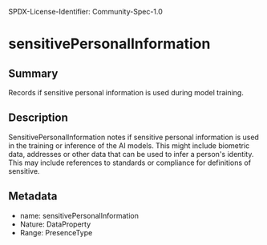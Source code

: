 SPDX-License-Identifier: Community-Spec-1.0

# sensitivePersonalInformation

## Summary

Records if sensitive personal information is used during model training.

## Description

SensitivePersonalInformation notes if sensitive personal information
is used in the training or inference of the AI models.
This might include biometric data, addresses or other data that can be used to infer a person's identity.
This may include references to standards or compliance for definitions of sensitive.

## Metadata

- name: sensitivePersonalInformation
- Nature: DataProperty
- Range: PresenceType
